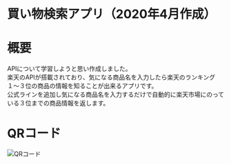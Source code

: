# 買い物検索アプリ（2020年4月作成）

# 概要
APIについて学習しようと思い作成しました。
<br>
楽天のAPIが搭載されており、気になる商品名を入力したら楽天のランキング１〜３位の商品の情報を知ることが出来るアプリです。
<br>
公式ラインを追加し気になる商品名を入力するだけで自動的に楽天市場にのっている３位までの商品情報を返します。


# QRコード
![QRコード](https://user-images.githubusercontent.com/78674687/115211590-a9919e80-a13a-11eb-8d5f-13df19859309.png)

